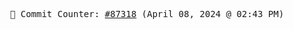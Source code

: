 <p align="center">
    <samp>
        📮 Commit Counter: <a href="https://github.com/Javascript-void0/Javascript-void0/commits/main">#87318</a> (April 08, 2024 @ 02:43 PM)
    </samp>
</p>